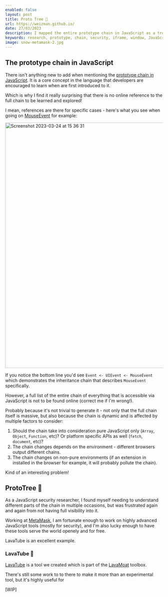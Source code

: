 ```yaml
---
enabled: false
layout: post
title: Proto Tree 🌳
url: https://weizman.github.io/
date: 27/03/2023
description: I mapped the entire prototype chain in JavaScript as a tree!
keywords: research, prototype, chain, security, iframe, window, JavaScript, tree
image: snow-metamask-2.jpg
---
```


## The prototype chain in JavaScript

There isn't anything new to add when mentioning the [prototype chain in JavaScript](https://developer.mozilla.org/en-US/docs/Web/JavaScript/Inheritance_and_the_prototype_chain).
It is a core concept in the language that developers are encouraged to learn when are first introduced to it.

Which is why I find it really surprising that there is no online reference to the full chain to be learned and explored!

I mean, references are there for specific cases - here's what you see when going on [MouseEvent](https://developer.mozilla.org/en-US/docs/Web/API/MouseEvent) for example:

<img width="784" alt="Screenshot 2023-03-24 at 15 36 31" src="https://user-images.githubusercontent.com/13243797/227522964-562f4f15-2fc9-4a15-ac3a-bbf08ad256cf.png">

If you notice the bottom line you'd see `Event <- UIEvent <- MouseEvent` which demonstrates the inheritance chain that describes `MouseEvent` specifically.

However, a full list of the entire chain of everything that is accessible via JavaScript is not to be found online (correct me if I'm wrong!).

Probably because it's not trivial to generate it - not only that the full chain itself is massive, but also because the chain is dynamic and is affected 
by multiple factors to consider:

1. Should the chain take into consideration pure JavaScript only (`Array`, `Object`, `Function`, etc)? Or platform specific APIs as well (`fetch`, `document`, etc)?
2. The chain changes depends on the environment - different browsers output different chains.
3. The chain changes on non-pure environments (if an extension in installed in the browser for example, it will probably pollute the chain).

Kind of an interesting problem!

## ProtoTree 🌳

As a JavaScript security researcher, I found myself needing to understand different parts of the chain in multiple occasions, but was frustrated again
and again from not having full visibility into it.

Working at [MetaMask](https://github.com/metamask/), I am fortunate enough to work on highly advanced JavaScript tools (mostly for security), 
and I'm also lucky enough to have these tools serve the world openely and for free.

LavaTube is an excellent example.

### LavaTube 🌋

[LavaTube](https://github.com/lavamoat/lavatube) is a tool we created which is part of the [LavaMoat](https://github.com/lavamoat) toolbox.

There's still some work to to there to make it more than an experimental tool, but it's highly useful for 

[WIP]


